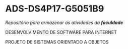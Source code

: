 # ADS-DS4P17-G5051B9
<em>Repositório para armazenar as atividades da <strong>faculdade</strong></em>
<p>DESENVOLVIMENTO DE SOFTWARE PARA INTERNET</p>
<p>PROJETO DE SISTEMAS ORIENTADO A OBJETOS</p>
